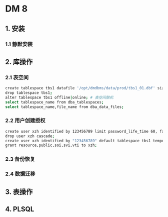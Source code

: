 # DM 8

## 1. 安装

### 1.1 静默安装

## 2. 库操作

### 2.1 表空间

```bash
create tablespace tbs1 datafile '/opt/dmdbms/data/prod/tbs1_01.dbf' size 128 autoextend on next 4 maxsize 2048; # 初始大小128m，每次自动扩充4m，最大尺寸2g
drop tablespace tbs1; 
alter tablespace tbs1 offline|online; # 表空间脱机
select tablespace_name from dba_tablespaces;
select tablespace_name,file_name from dba_data_files;
```    

### 2.2 用户创建授权

```bash
create user xzh identified by 123456789 limit password_life_time 60, failed_login_attemps 5, password_lock_time 5;
drop user xzh cascade;
create user xzh identified by "123456789" default tablespace tbs1 temporary tablespace temp_tbs1;
grant resource,public,soi,svi,vti to xzh;
```

### 2.3 备份恢复

### 2.4 数据迁移

## 3. 表操作

## 4. PLSQL

